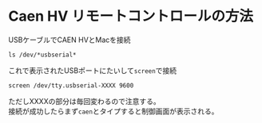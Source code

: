 # Caen HV リモートコントロールの方法
USBケーブルでCAEN HVとMacを接続
```shell
ls /dev/*usbserial*
```
これで表示されたUSBポートにたいして`screen`で接続
```shell
screen /dev/tty.usbserial-XXXX 9600
```
ただしXXXXの部分は毎回変わるので注意する。  
接続が成功したらまず`caen`とタイプすると制御画面が表示される。
